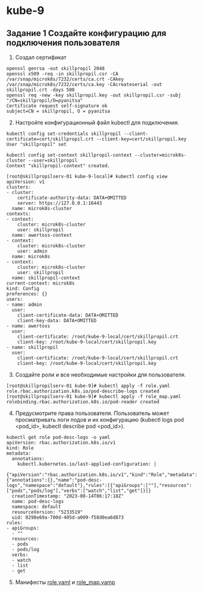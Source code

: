 # kube-9
## Задание 1 Создайте конфигурацию для подключения пользователя
1) Создал сертификат
```
openssl genrsa -out skillpropil 2048
openssl x509 -req -in skillpropil.csr -CA /var/snap/microk8s/7232/certs/ca.crt -CAkey /var/snap/microk8s/7232/certs/ca.key -CAcreateserial -out skillpropil.crt -days 500
openssl req -new -key skillpropil.key -out skillpropil.csr -subj "/CN=skillpropil/O=pyanitsa"
Certificate request self-signature ok
subject=CN = skillpropil, O = pyanitsa
```
2) Настройте конфигурационный файл kubectl для подключения.
```
kubectl config set-credentials skillpropil --client-certificate=cert/skillpropil.crt --client-key=cert/skillpropil.key
User "skillpropil" set

kubectl config set-context skillpropil-context --cluster=microk8s-cluster --user=skillpropil
Context "skillpropil-context" created.

[root@skillpropilserv-01 kube-9-local]# kubectl config view
apiVersion: v1
clusters:
- cluster:
    certificate-authority-data: DATA+OMITTED
    server: https://127.0.0.1:16443
  name: microk8s-cluster
contexts:
- context:
    cluster: microk8s-cluster
    user: skillpropil
  name: awertoss-context
- context:
    cluster: microk8s-cluster
    user: admin
  name: microk8s
- context:
    cluster: microk8s-cluster
    user: skillpropil
  name: skillpropil-context
current-context: microk8s
kind: Config
preferences: {}
users:
- name: admin
  user:
    client-certificate-data: DATA+OMITTED
    client-key-data: DATA+OMITTED
- name: awertoss
  user:
    client-certificate: /root/kube-9-local/cert/skillpropil.crt
    client-key: /root/kube-9-local/cert/skillpropil.key
- name: skillpropil
  user:
    client-certificate: /root/kube-9-local/cert/skillpropil.crt
    client-key: /root/kube-9-local/cert/skillpropil.key
```
3) Создайте роли и все необходимые настройки для пользователя.
```
[root@skillpropilserv-01 kube-9]# kubectl apply -f role.yaml 
role.rbac.authorization.k8s.io/pod-describe-logs created
[root@skillpropilserv-01 kube-9]# kubectl apply -f role_map.yaml 
rolebinding.rbac.authorization.k8s.io/pod-reader created
```
4) Предусмотрите права пользователя. Пользователь может просматривать логи подов и их конфигурацию (kubectl logs pod <pod_id>, kubectl describe pod <pod_id>).
```
kubectl get role pod-desc-logs -o yaml
apiVersion: rbac.authorization.k8s.io/v1
kind: Role
metadata:
  annotations:
    kubectl.kubernetes.io/last-applied-configuration: |
      {"apiVersion":"rbac.authorization.k8s.io/v1","kind":"Role","metadata":{"annotations":{},"name":"pod-desc-logs","namespace":"default"},"rules":[{"apiGroups":[""],"resources":["pods","pods/log"],"verbs":["watch","list","get"]}]}
  creationTimestamp: "2023-08-14T06:17:18Z"
  name: pod-desc-logs
  namespace: default
  resourceVersion: "5233519"
  uid: 0298e69a-700d-405d-a009-f58d0ea6d873
rules:
- apiGroups:
  - ""
  resources:
  - pods
  - pods/log
  verbs:
  - watch
  - list
  - get
```
5) Манифесты [role.yaml](role.yaml) и [role_map.yamp](role_map.yaml)
